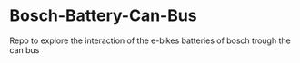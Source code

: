# Bosch-Battery-Can-Bus
Repo to explore the interaction of the e-bikes batteries of bosch trough the can bus 
